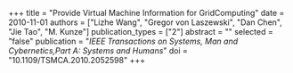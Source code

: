 +++
title = "Provide Virtual Machine Information for GridComputing"
date = 2010-11-01
authors = ["Lizhe Wang", "Gregor von Laszewski", "Dan Chen", "Jie Tao", "M. Kunze"]
publication_types = ["2"]
abstract = ""
selected = "false"
publication = "*IEEE Transactions on Systems, Man and Cybernetics,Part A: Systems and Humans*"
doi = "10.1109/TSMCA.2010.2052598"
+++

